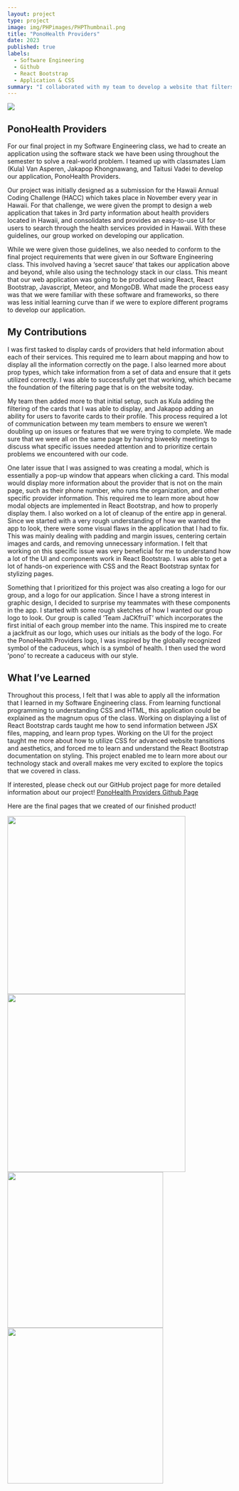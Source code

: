 ```yaml
---
layout: project
type: project
image: img/PHPimages/PHPThumbnail.png
title: "PonoHealth Providers"
date: 2023
published: true
labels:
  - Software Engineering
  - Github
  - React Bootstrap
  - Application & CSS
summary: "I collaborated with my team to develop a website that filters and aggregates local healthcare provider information"
---
```


<img class="img-fluid" src="../img/PHPimages/HeaderImage.jpeg">

## PonoHealth Providers

For our final project in my Software Engineering class, we had to create an application using the software stack we have been using throughout the semester to solve a real-world problem. I teamed up with classmates Liam (Kula) Van Asperen, Jakapop Khongnawang, and Taitusi Vadei to develop our application, PonoHealth Providers.

Our project was initially designed as a submission for the Hawaii Annual Coding Challenge (HACC) which takes place in November every year in Hawaii. For that challenge, we were given the prompt to design a web application that takes in 3rd party information about health providers located in Hawaii, and consolidates and provides an easy-to-use UI for users to search through the health services provided in Hawaii. With these guidelines, our group worked on developing our application.

While we were given those guidelines, we also needed to conform to the final project requirements that were given in our Software Engineering class. This involved having a ‘secret sauce’ that takes our application above and beyond, while also using the technology stack in our class. This meant that our web application was going to be produced using React, React Bootstrap, Javascript, Meteor, and MongoDB. What made the process easy was that we were familiar with these software and frameworks, so there was less initial learning curve than if we were to explore different programs to develop our application.

## My Contributions

I was first tasked to display cards of providers that held information about each of their services. This required me to learn about mapping and how to display all the information correctly on the page. I also learned more about prop types, which take information from a set of data and ensure that it gets utilized correctly. I was able to successfully get that working, which became the foundation of the filtering page that is on the website today.

My team then added more to that initial setup, such as Kula adding the filtering of the cards that I was able to display, and Jakapop adding an ability for users to favorite cards to their profile. This process required a lot of communication between my team members to ensure we weren’t doubling up on issues or features that we were trying to complete. We made sure that we were all on the same page by having biweekly meetings to discuss what specific issues needed attention and to prioritize certain problems we encountered with our code.

One later issue that I was assigned to was creating a modal, which is essentially a pop-up window that appears when clicking a card. This modal would display more information about the provider that is not on the main page, such as their phone number, who runs the organization, and other specific provider information. This required me to learn more about how modal objects are implemented in React Bootstrap, and how to properly display them. I also worked on a lot of cleanup of the entire app in general. Since we started with a very rough understanding of how we wanted the app to look, there were some visual flaws in the application that I had to fix. This was mainly dealing with padding and margin issues, centering certain images and cards, and removing unnecessary information. I felt that working on this specific issue was very beneficial for me to understand how a lot of the UI and components work in React Bootstrap. I was able to get a lot of hands-on experience with CSS and the React Bootstrap syntax for stylizing pages. 

Something that I prioritized for this project was also creating a logo for our group, and a logo for our application. Since I have a strong interest in graphic design, I decided to surprise my teammates with these components in the app. I started with some rough sketches of how I wanted our group logo to look. Our group is called ‘Team JaCKfruiT’ which incorporates the first initial of each group member into the name. This inspired me to create a jackfruit as our logo, which uses our initials as the body of the logo. For the PonoHealth Providers logo, I was inspired by the globally recognized symbol of the caduceus, which is a symbol of health. I then used the word ‘pono’ to recreate a caduceus with our style. 

## What I’ve Learned

Throughout this process, I felt that I was able to apply all the information that I learned in my Software Engineering class. From learning functional programming to understanding CSS and HTML, this application could be explained as the magnum opus of the class. Working on displaying a list of React Bootstrap cards taught me how to send information between JSX files, mapping, and learn prop types. Working on the UI for the project taught me more about how to utilize CSS for advanced website transitions and aesthetics, and forced me to learn and understand the React Bootstrap documentation on styling. This project enabled me to learn more about our technology stack and overall makes me very excited to explore the topics that we covered in class. 

If interested, please check out our GitHub project page for more detailed information about our project! 
[PonoHealth Providers Github Page](https://team-jackfruit.github.io/PonoHealthProviders/)

Here are the final pages that we created of our finished product!

<div class="text-center">
  <img width="400px" src="../img/PHPimages/LandingPage.jpeg" class="img-thumbnail" >
    <img width="400px" src="../img/PHPimages/FAQPage.jpeg" class="img-thumbnail" >
   <img width="350px" src="../img/PHPimages/FilterPage.jpeg" class="img-thumbnail" >
  <img width="350px" src="../img/PHPimages/ResourcesPage.jpeg" class="img-thumbnail" >
</div>

